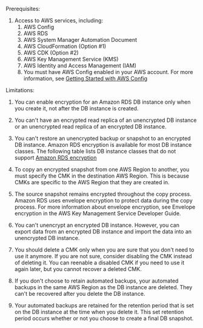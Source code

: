 Prerequisites:

1. Access to AWS services, including:
    1. AWS Config
    2. AWS RDS
    3. AWS System Manager Automation Document
    4. AWS CloudFormation (Option #1)
    5. AWS CDK (Option #2)
    6. AWS Key Management Service (KMS)
    7. AWS Identity and Access Management (IAM)
    8. You must have AWS Config enabled in your AWS account. For more information, see [Getting Started with AWS Config](https://docs.aws.amazon.com/config/latest/developerguide/getting-started.html)
    
Limitations:

1. You can enable encryption for an Amazon RDS DB instance only when you create it, not after the DB instance is created.

2. You can't have an encrypted read replica of an unencrypted DB instance or an unencrypted read replica of an encrypted DB instance.

3. You can't restore an unencrypted backup or snapshot to an encrypted DB instance. Amazon RDS encryption is available for most DB instance classes. The following table lists DB instance classes that do not support [Amazon RDS encryption](https://docs.aws.amazon.com/AmazonRDS/latest/UserGuide/Overview.Encryption.html)

4. To copy an encrypted snapshot from one AWS Region to another, you must specify the CMK in the destination AWS Region. This is because CMKs are specific to the AWS Region that they are created in.

5. The source snapshot remains encrypted throughout the copy process. Amazon RDS uses envelope encryption to protect data during the copy process. For more information about envelope encryption, see Envelope encryption in the AWS Key Management Service Developer Guide.

6. You can't unencrypt an encrypted DB instance. However, you can export data from an encrypted DB instance and import the data into an unencrypted DB instance.

7. You should delete a CMK only when you are sure that you don't need to use it anymore. If you are not sure, consider disabling the CMK instead of deleting it. You can reenable a disabled CMK if you need to use it again later, but you cannot recover a deleted CMK.

8. If you don't choose to retain automated backups, your automated backups in the same AWS Region as the DB instance are deleted. They can't be recovered after you delete the DB instance.

9. Your automated backups are retained for the retention period that is set on the DB instance at the time when you delete it. This set retention period occurs whether or not you choose to create a final DB snapshot.
